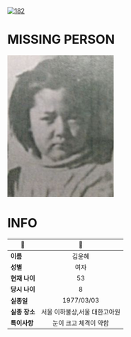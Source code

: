 [![182](https://img.shields.io/badge/%EC%8B%A4%EC%A2%85%EC%8B%A0%EA%B3%A0%EB%8A%94%20%EA%B5%AD%EB%B2%88%EC%97%86%EC%9D%B4-182-blue)](http://safe182.go.kr/index.do)

# MISSING PERSON

<img src="./missing_person.jpg">

# INFO

|🔑|💎|
|--|:--:|
|**이름**|김윤혜|
|**성별**|여자|
|**현재 나이**|53|
|**당시 나이**|8|
|**실종일**|1977/03/03|
|**실종 장소**|서울 이하불상,서울 대한고아원|
|**특이사항**|눈이 크고 체격이 약함|
